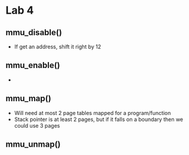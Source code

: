 # Lab 4

## mmu_disable()

- If get an address, shift it right by 12

## mmu_enable()

- 

## mmu_map()

- Will need at most 2 page tables mapped for a program/function
- Stack pointer is at least 2 pages, but if it falls on a boundary then we could use 3 pages

## mmu_unmap()